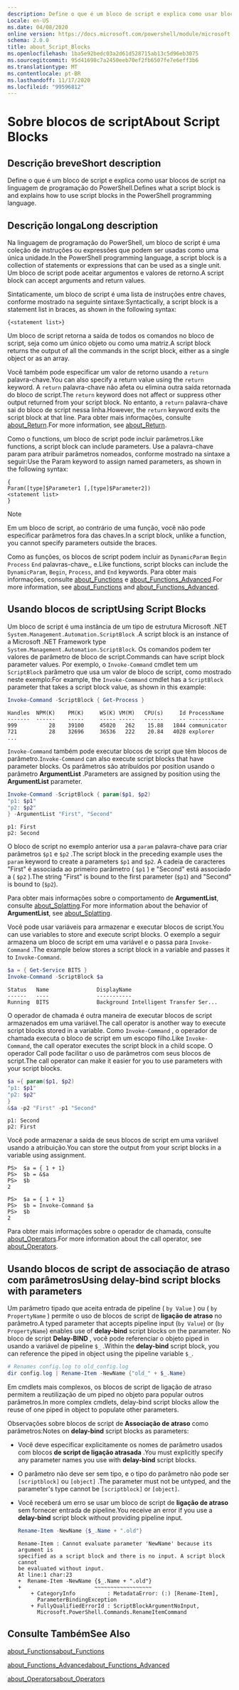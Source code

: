 ```yaml
---
description: Define o que é um bloco de script e explica como usar blocos de script na linguagem de programação do PowerShell.
Locale: en-US
ms.date: 04/08/2020
online version: https://docs.microsoft.com/powershell/module/microsoft.powershell.core/about/about_script_blocks?view=powershell-7.2&WT.mc_id=ps-gethelp
schema: 2.0.0
title: about_Script_Blocks
ms.openlocfilehash: 1ba5e92bedc03a2d61d528715ab13c5d96eb3075
ms.sourcegitcommit: 95d41698c7a2450eeb70ef2fb6507fe7e6eff3b6
ms.translationtype: MT
ms.contentlocale: pt-BR
ms.lasthandoff: 11/17/2020
ms.locfileid: "99596812"
---
```

# <a name="about-script-blocks"></a><span data-ttu-id="5b8da-103">Sobre blocos de script</span><span class="sxs-lookup"><span data-stu-id="5b8da-103">About Script Blocks</span></span>

## <a name="short-description"></a><span data-ttu-id="5b8da-104">Descrição breve</span><span class="sxs-lookup"><span data-stu-id="5b8da-104">Short description</span></span>

<span data-ttu-id="5b8da-105">Define o que é um bloco de script e explica como usar blocos de script na linguagem de programação do PowerShell.</span><span class="sxs-lookup"><span data-stu-id="5b8da-105">Defines what a script block is and explains how to use script blocks in the PowerShell programming language.</span></span>

## <a name="long-description"></a><span data-ttu-id="5b8da-106">Descrição longa</span><span class="sxs-lookup"><span data-stu-id="5b8da-106">Long description</span></span>

<span data-ttu-id="5b8da-107">Na linguagem de programação do PowerShell, um bloco de script é uma coleção de instruções ou expressões que podem ser usadas como uma única unidade.</span><span class="sxs-lookup"><span data-stu-id="5b8da-107">In the PowerShell programming language, a script block is a collection of statements or expressions that can be used as a single unit.</span></span>
<span data-ttu-id="5b8da-108">Um bloco de script pode aceitar argumentos e valores de retorno.</span><span class="sxs-lookup"><span data-stu-id="5b8da-108">A script block can accept arguments and return values.</span></span>

<span data-ttu-id="5b8da-109">Sintaticamente, um bloco de script é uma lista de instruções entre chaves, conforme mostrado na seguinte sintaxe:</span><span class="sxs-lookup"><span data-stu-id="5b8da-109">Syntactically, a script block is a statement list in braces, as shown in the following syntax:</span></span>

```
{<statement list>}
```

<span data-ttu-id="5b8da-110">Um bloco de script retorna a saída de todos os comandos no bloco de script, seja como um único objeto ou como uma matriz.</span><span class="sxs-lookup"><span data-stu-id="5b8da-110">A script block returns the output of all the commands in the script block, either as a single object or as an array.</span></span>

<span data-ttu-id="5b8da-111">Você também pode especificar um valor de retorno usando a `return` palavra-chave.</span><span class="sxs-lookup"><span data-stu-id="5b8da-111">You can also specify a return value using the `return` keyword.</span></span> <span data-ttu-id="5b8da-112">A `return` palavra-chave não afeta ou elimina outra saída retornada do bloco de script.</span><span class="sxs-lookup"><span data-stu-id="5b8da-112">The `return` keyword does not affect or suppress other output returned from your script block.</span></span> <span data-ttu-id="5b8da-113">No entanto, a `return` palavra-chave sai do bloco de script nessa linha.</span><span class="sxs-lookup"><span data-stu-id="5b8da-113">However, the `return` keyword exits the script block at that line.</span></span> <span data-ttu-id="5b8da-114">Para obter mais informações, consulte [about_Return](about_Return.md).</span><span class="sxs-lookup"><span data-stu-id="5b8da-114">For more information, see [about_Return](about_Return.md).</span></span>

<span data-ttu-id="5b8da-115">Como o functions, um bloco de script pode incluir parâmetros.</span><span class="sxs-lookup"><span data-stu-id="5b8da-115">Like functions, a script block can include parameters.</span></span> <span data-ttu-id="5b8da-116">Use a palavra-chave param para atribuir parâmetros nomeados, conforme mostrado na sintaxe a seguir:</span><span class="sxs-lookup"><span data-stu-id="5b8da-116">Use the Param keyword to assign named parameters, as shown in the following syntax:</span></span>

```
{
Param([type]$Parameter1 [,[type]$Parameter2])
<statement list>
}
```

> [!NOTE]
> <span data-ttu-id="5b8da-117">Em um bloco de script, ao contrário de uma função, você não pode especificar parâmetros fora das chaves.</span><span class="sxs-lookup"><span data-stu-id="5b8da-117">In a script block, unlike a function, you cannot specify parameters outside the braces.</span></span>

<span data-ttu-id="5b8da-118">Como as funções, os blocos de script podem incluir as `DynamicParam` `Begin` `Process` `End` palavras-chave,, e.</span><span class="sxs-lookup"><span data-stu-id="5b8da-118">Like functions, script blocks can include the `DynamicParam`, `Begin`, `Process`, and `End` keywords.</span></span> <span data-ttu-id="5b8da-119">Para obter mais informações, consulte [about_Functions](about_Functions.md) e [about_Functions_Advanced](about_Functions_Advanced.md).</span><span class="sxs-lookup"><span data-stu-id="5b8da-119">For more information, see [about_Functions](about_Functions.md) and [about_Functions_Advanced](about_Functions_Advanced.md).</span></span>

## <a name="using-script-blocks"></a><span data-ttu-id="5b8da-120">Usando blocos de script</span><span class="sxs-lookup"><span data-stu-id="5b8da-120">Using Script Blocks</span></span>

<span data-ttu-id="5b8da-121">Um bloco de script é uma instância de um tipo de estrutura Microsoft .NET `System.Management.Automation.ScriptBlock` .</span><span class="sxs-lookup"><span data-stu-id="5b8da-121">A script block is an instance of a Microsoft .NET Framework type `System.Management.Automation.ScriptBlock`.</span></span> <span data-ttu-id="5b8da-122">Os comandos podem ter valores de parâmetro de bloco de script.</span><span class="sxs-lookup"><span data-stu-id="5b8da-122">Commands can have script block parameter values.</span></span> <span data-ttu-id="5b8da-123">Por exemplo, o `Invoke-Command` cmdlet tem um `ScriptBlock` parâmetro que usa um valor de bloco de script, como mostrado neste exemplo:</span><span class="sxs-lookup"><span data-stu-id="5b8da-123">For example, the `Invoke-Command` cmdlet has a `ScriptBlock` parameter that takes a script block value, as shown in this example:</span></span>

```powershell
Invoke-Command -ScriptBlock { Get-Process }
```

```Output
Handles  NPM(K)    PM(K)     WS(K) VM(M)   CPU(s)     Id ProcessName
-------  ------    -----     ----- -----   ------     -- -----------
999          28    39100     45020   262    15.88   1844 communicator
721          28    32696     36536   222    20.84   4028 explorer
...
```

<span data-ttu-id="5b8da-124">`Invoke-Command` também pode executar blocos de script que têm blocos de parâmetro.</span><span class="sxs-lookup"><span data-stu-id="5b8da-124">`Invoke-Command` can also execute script blocks that have parameter blocks.</span></span>
<span data-ttu-id="5b8da-125">Os parâmetros são atribuídos por position usando o parâmetro **ArgumentList** .</span><span class="sxs-lookup"><span data-stu-id="5b8da-125">Parameters are assigned by position using the **ArgumentList** parameter.</span></span>

```powershell
Invoke-Command -ScriptBlock { param($p1, $p2)
"p1: $p1"
"p2: $p2"
} -ArgumentList "First", "Second"
```

```Output
p1: First
p2: Second
```

<span data-ttu-id="5b8da-126">O bloco de script no exemplo anterior usa a `param` palavra-chave para criar parâmetros `$p1` e `$p2` .</span><span class="sxs-lookup"><span data-stu-id="5b8da-126">The script block in the preceding example uses the `param` keyword to create a parameters `$p1` and `$p2`.</span></span> <span data-ttu-id="5b8da-127">A cadeia de caracteres "First" é associada ao primeiro parâmetro ( `$p1` ) e "Second" está associado a ( `$p2` ).</span><span class="sxs-lookup"><span data-stu-id="5b8da-127">The string "First" is bound to the first parameter (`$p1`) and "Second" is bound to (`$p2`).</span></span>

<span data-ttu-id="5b8da-128">Para obter mais informações sobre o comportamento de **ArgumentList**, consulte [about_Splatting](about_Splatting.md#splatting-with-arrays).</span><span class="sxs-lookup"><span data-stu-id="5b8da-128">For more information about the behavior of **ArgumentList**, see [about_Splatting](about_Splatting.md#splatting-with-arrays).</span></span>

<span data-ttu-id="5b8da-129">Você pode usar variáveis para armazenar e executar blocos de script.</span><span class="sxs-lookup"><span data-stu-id="5b8da-129">You can use variables to store and execute script blocks.</span></span> <span data-ttu-id="5b8da-130">O exemplo a seguir armazena um bloco de script em uma variável e o passa para `Invoke-Command` .</span><span class="sxs-lookup"><span data-stu-id="5b8da-130">The example below stores a script block in a variable and passes it to `Invoke-Command`.</span></span>

```powershell
$a = { Get-Service BITS }
Invoke-Command -ScriptBlock $a
```

```Output
Status   Name               DisplayName
------   ----               -----------
Running  BITS               Background Intelligent Transfer Ser...
```

<span data-ttu-id="5b8da-131">O operador de chamada é outra maneira de executar blocos de script armazenados em uma variável.</span><span class="sxs-lookup"><span data-stu-id="5b8da-131">The call operator is another way to execute script blocks stored in a variable.</span></span>
<span data-ttu-id="5b8da-132">Como `Invoke-Command` , o operador de chamada executa o bloco de script em um escopo filho.</span><span class="sxs-lookup"><span data-stu-id="5b8da-132">Like `Invoke-Command`, the call operator executes the script block in a child scope.</span></span> <span data-ttu-id="5b8da-133">O operador Call pode facilitar o uso de parâmetros com seus blocos de script.</span><span class="sxs-lookup"><span data-stu-id="5b8da-133">The call operator can make it easier for you to use parameters with your script blocks.</span></span>

```powershell
$a ={ param($p1, $p2)
"p1: $p1"
"p2: $p2"
}
&$a -p2 "First" -p1 "Second"
```

```Output
p1: Second
p2: First
```

<span data-ttu-id="5b8da-134">Você pode armazenar a saída de seus blocos de script em uma variável usando a atribuição.</span><span class="sxs-lookup"><span data-stu-id="5b8da-134">You can store the output from your script blocks in a variable using assignment.</span></span>

```
PS>  $a = { 1 + 1}
PS>  $b = &$a
PS>  $b
2
```

```
PS>  $a = { 1 + 1}
PS>  $b = Invoke-Command $a
PS>  $b
2
```

<span data-ttu-id="5b8da-135">Para obter mais informações sobre o operador de chamada, consulte [about_Operators](about_Operators.md).</span><span class="sxs-lookup"><span data-stu-id="5b8da-135">For more information about the call operator, see [about_Operators](about_Operators.md).</span></span>

## <a name="using-delay-bind-script-blocks-with-parameters"></a><span data-ttu-id="5b8da-136">Usando blocos de script de associação de atraso com parâmetros</span><span class="sxs-lookup"><span data-stu-id="5b8da-136">Using delay-bind script blocks with parameters</span></span>

<span data-ttu-id="5b8da-137">Um parâmetro tipado que aceita entrada de pipeline ( `by Value` ) ou ( `by PropertyName` ) permite o uso de blocos de script de **ligação de atraso** no parâmetro.</span><span class="sxs-lookup"><span data-stu-id="5b8da-137">A typed parameter that accepts pipeline input (`by Value`) or (`by PropertyName`) enables use of **delay-bind** script blocks on the parameter.</span></span>
<span data-ttu-id="5b8da-138">No bloco de script **Delay-BIND** , você pode referenciar o objeto piped in usando a variável de pipeline `$_` .</span><span class="sxs-lookup"><span data-stu-id="5b8da-138">Within the **delay-bind** script block, you can reference the piped in object using the pipeline variable `$_`.</span></span>

```powershell
# Renames config.log to old_config.log
dir config.log | Rename-Item -NewName {"old_" + $_.Name}
```

<span data-ttu-id="5b8da-139">Em cmdlets mais complexos, os blocos de script de ligação de atraso permitem a reutilização de um piped no objeto para popular outros parâmetros.</span><span class="sxs-lookup"><span data-stu-id="5b8da-139">In more complex cmdlets, delay-bind script blocks allow the reuse of one piped in object to populate other parameters.</span></span>

<span data-ttu-id="5b8da-140">Observações sobre blocos de script de **Associação de atraso** como parâmetros:</span><span class="sxs-lookup"><span data-stu-id="5b8da-140">Notes on **delay-bind** script blocks as parameters:</span></span>

- <span data-ttu-id="5b8da-141">Você deve especificar explicitamente os nomes de parâmetro usados com blocos **de script de ligação atrasada** .</span><span class="sxs-lookup"><span data-stu-id="5b8da-141">You must explicitly specify any parameter names you use with **delay-bind** script blocks.</span></span>
- <span data-ttu-id="5b8da-142">O parâmetro não deve ser sem tipo, e o tipo do parâmetro não pode ser `[scriptblock]` ou `[object]` .</span><span class="sxs-lookup"><span data-stu-id="5b8da-142">The parameter must not be untyped, and the parameter's type cannot be `[scriptblock]` or `[object]`.</span></span>
- <span data-ttu-id="5b8da-143">Você receberá um erro se usar um bloco de script de **ligação de atraso** sem fornecer entrada de pipeline.</span><span class="sxs-lookup"><span data-stu-id="5b8da-143">You receive an error if you use a **delay-bind** script block without providing pipeline input.</span></span>

  ```powershell
  Rename-Item -NewName {$_.Name + ".old"}
  ```

  ```Output
  Rename-Item : Cannot evaluate parameter 'NewName' because its argument is
  specified as a script block and there is no input. A script block cannot
  be evaluated without input.
  At line:1 char:23
  +  Rename-Item -NewName {$_.Name + ".old"}
  +                       ~~~~~~~~~~~~~~~~~~
      + CategoryInfo          : MetadataError: (:) [Rename-Item],
        ParameterBindingException
      + FullyQualifiedErrorId : ScriptBlockArgumentNoInput,
        Microsoft.PowerShell.Commands.RenameItemCommand
  ```

## <a name="see-also"></a><span data-ttu-id="5b8da-144">Consulte Também</span><span class="sxs-lookup"><span data-stu-id="5b8da-144">See Also</span></span>

[<span data-ttu-id="5b8da-145">about_Functions</span><span class="sxs-lookup"><span data-stu-id="5b8da-145">about_Functions</span></span>](about_Functions.md)

[<span data-ttu-id="5b8da-146">about_Functions_Advanced</span><span class="sxs-lookup"><span data-stu-id="5b8da-146">about_Functions_Advanced</span></span>](about_Functions_Advanced.md)

[<span data-ttu-id="5b8da-147">about_Operators</span><span class="sxs-lookup"><span data-stu-id="5b8da-147">about_Operators</span></span>](about_Operators.md)

